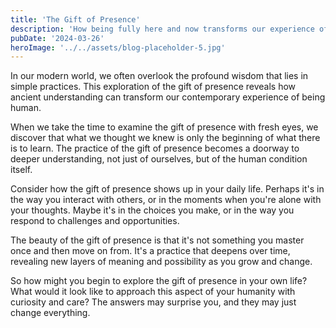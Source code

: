 ```yaml
---
title: 'The Gift of Presence'
description: 'How being fully here and now transforms our experience of life'
pubDate: '2024-03-26'
heroImage: '../../assets/blog-placeholder-5.jpg'
---
```


In our modern world, we often overlook the profound wisdom that lies in simple practices. This exploration of the gift of presence reveals how ancient understanding can transform our contemporary experience of being human.

When we take the time to examine the gift of presence with fresh eyes, we discover that what we thought we knew is only the beginning of what there is to learn. The practice of the gift of presence becomes a doorway to deeper understanding, not just of ourselves, but of the human condition itself.

Consider how the gift of presence shows up in your daily life. Perhaps it's in the way you interact with others, or in the moments when you're alone with your thoughts. Maybe it's in the choices you make, or in the way you respond to challenges and opportunities.

The beauty of the gift of presence is that it's not something you master once and then move on from. It's a practice that deepens over time, revealing new layers of meaning and possibility as you grow and change.

So how might you begin to explore the gift of presence in your own life? What would it look like to approach this aspect of your humanity with curiosity and care? The answers may surprise you, and they may just change everything.